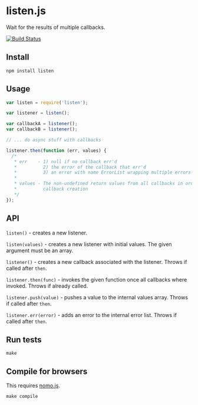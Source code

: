 # listen.js

Wait for the results of multiple callbacks.

[![Build Status](https://secure.travis-ci.org/mantoni/listen.js.png?branch=master)](http://travis-ci.org/mantoni/listen.js)

## Install

```
npm install listen
````

## Usage

```js
var listen = require('listen');

var listener = listen();

var callbackA = listener();
var callbackB = listener();

// ... do async stuff with callbacks

listener.then(function (err, values) {
  /*
   * err    - 1) null if no callback err'd
   *          2) the error of the callback that err'd
   *          3) an error with name ErrorList wrapping multiple errors
   *
   * values - The non-undefined return values from all callbacks in order of
   *          callback creation
   */
});
```

## API

`listen()` - creates a new listener.

`listen(values)` - creates a new listener with initial values. The given argument must be an array.

`listener()` - creates a new callback associated with the listener. Throws if called after `then`.

`listener.then(func)` - invokes the given function once all callbacks where invoked. Throws if already called.

`listener.push(value)` - pushes a value to the internal values array. Throws if called after `then`.

`listener.err(error)` - adds an error to the internal error list. Throws if called after `then`.

## Run tests

```
make
```

## Compile for browsers

This requires [nomo.js](https://github.com/mantoni/nomo.js).

```
make compile
```
